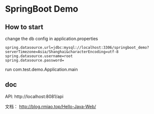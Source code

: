 SpringBoot Demo
====

## How to start
change the db config in application.properties
```
spring.datasource.url=jdbc:mysql://localhost:3306/springboot_demo?serverTimezone=Asia/Shanghai&characterEncoding=utf-8
spring.datasource.username=root
spring.datasource.password=
```
run com.test.demo.Application.main

## doc

API: http://localhost:8081/api


文档： http://blog.rmiao.top/Hello-Java-Web/


